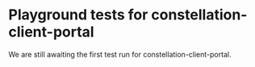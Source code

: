 # Playground tests for constellation-client-portal
We are still awaiting the first test run for constellation-client-portal.
